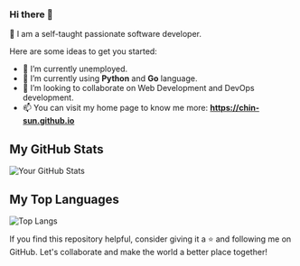 ### Hi there 👋 
:sparkling_heart: I am a self-taught passionate software developer. 


Here are some ideas to get you started:

- 🔭 I’m currently unemployed.
- 🌱 I’m currently using **Python** and **Go** language.
- 👯 I’m looking to collaborate on Web Development and DevOps development.
- 📫 You can visit my home page to know me more: **https://chin-sun.github.io**

<!---
- 🤔 I’m looking for help with ...
- 💬 Ask me about ...
- 🤔 I am working towards obtaining the **AWS Certified Solutions Architect** and **Google Cloud Certified Professional Cloud certifications**.
- 😄 Pronouns: ...
- ⚡ Fun fact: ...
-->
## My GitHub Stats

![Your GitHub Stats](https://github-readme-stats.vercel.app/api?username=Chin-Sun&show_icons=true&theme=dark)
## My Top Languages
![Top Langs](https://github-readme-stats.vercel.app/api/top-langs/?username=Chin-Sun&layout=compact&theme=dark)
 <!---
![GitHub Activity Graph](https://github-readme-activity-graph.cyclic.app/graph?username=Chin-Sun&theme=github-dark)
![GitHub Trophy](https://github-profile-trophy.vercel.app/?username=Chin-Sun&theme=onedark)
-->
If you find this repository helpful, consider giving it a ⭐ and following me on GitHub. Let's collaborate and make the world a better place together!
